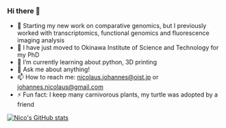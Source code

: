 ### Hi there 👋

<!--
**johannesnicolaus/johannesnicolaus** is a ✨ _special_ ✨ repository because its `README.md` (this file) appears on your GitHub profile.
-->

- 🔭 Starting my new work on comparative genomics, but I previously worked with transcriptomics, functional genomics and fluorescence imaging analysis
- 🏫 I have just moved to Okinawa Institute of Science and Technology for my PhD
- 🌱 I’m currently learning about python, 3D printing
- 💬 Ask me about anything!
- 📫 How to reach me: nicolaus.johannes@oist.jp or johannes.nicolaus@gmail.com
- ⚡ Fun fact: I keep many carnivorous plants, my turtle was adopted by a friend

[![Nico's GitHub stats](https://github-readme-stats.vercel.app/api?username=johannesnicolaus)](https://github.com/anuraghazra/github-readme-stats)
